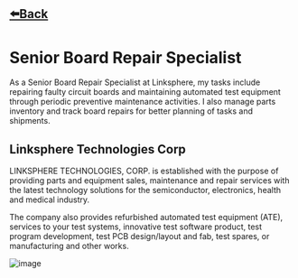 ## [⬅️Back](./)
# Senior Board Repair Specialist
As a Senior Board Repair Specialist at Linksphere, my tasks include repairing faulty circuit boards and maintaining automated test equipment through periodic preventive maintenance activities. I also manage parts inventory and track board repairs for better planning of tasks and shipments.

## Linksphere Technologies Corp
LINKSPHERE TECHNOLOGIES, CORP. is established with the purpose of providing parts and equipment sales, maintenance and repair services with the latest technology solutions for the semiconductor, electronics, health and medical industry. 

The company also provides refurbished automated test equipment (ATE), services to your test systems, innovative test software product, test program development, test PCB design/layout and fab, test spares, or manufacturing and other works. 

![image](https://github.com/greatcyan/cyrus-baruc-data-analytics-portfolio/assets/95137493/4f217797-4ca8-43e6-b01a-b83461db9cd4)
